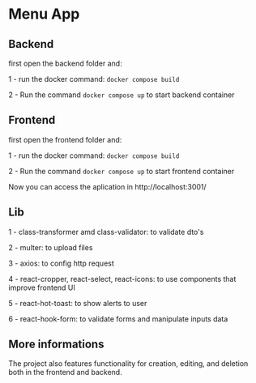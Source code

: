 # Menu App

## Backend

first open the backend folder and:

1 - run the docker command: ```docker compose build```

2 - Run the command ```docker compose up``` to start backend container


## Frontend

first open the frontend folder and: 

1 - run the docker command: ```docker compose build```

2 - Run the command ```docker compose up``` to start frontend container

Now you can access the aplication in http://localhost:3001/

## Lib

1 - class-transformer amd class-validator: to validate dto's

2 - multer: to upload files

3 - axios: to config http request

4 - react-cropper, react-select, react-icons: to use components that improve frontend UI

5 - react-hot-toast: to show alerts to user

6 - react-hook-form: to validate forms and manipulate inputs data

## More informations

The project also features functionality for creation, editing, and deletion both in the frontend and backend.
